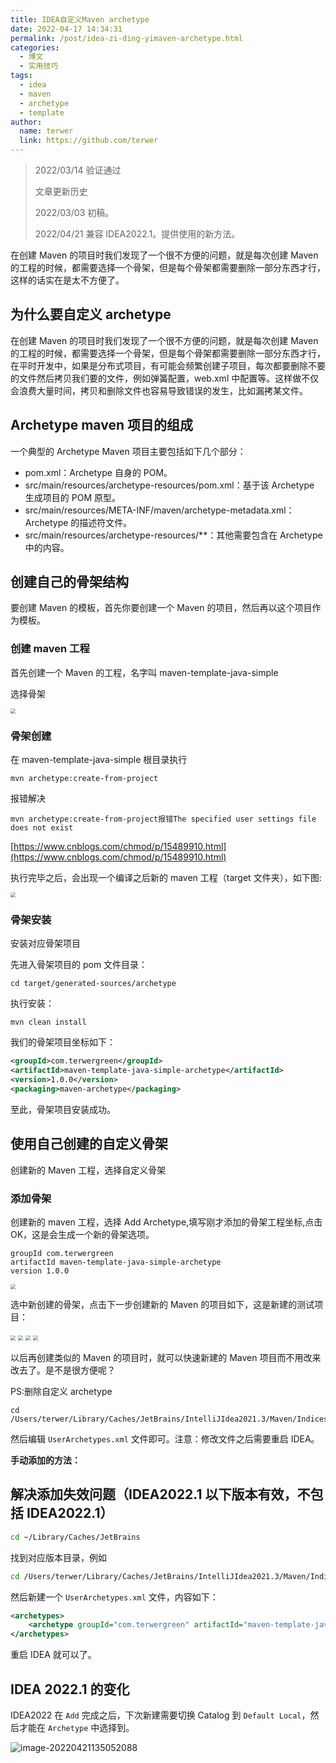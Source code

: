 ```yaml
---
title: IDEA自定义Maven archetype
date: 2022-04-17 14:34:31
permalink: /post/idea-zi-ding-yimaven-archetype.html
categories:
  - 博文
  - 实用技巧
tags:
  - idea
  - maven
  - archetype
  - template
author: 
  name: terwer
  link: https://github.com/terwer
---
```


> 2022/03/14 验证通过
>
> 文章更新历史
>
> 2022/03/03 初稿。
>
> 2022/04/21 兼容 IDEA2022.1。提供使用的新方法。
>

在创建 Maven 的项目时我们发现了一个很不方便的问题，就是每次创建 Maven 的工程的时候，都需要选择一个骨架，但是每个骨架都需要删除一部分东西才行，这样的话实在是太不方便了。

## 为什么要自定义 archetype

在创建 Maven 的项目时我们发现了一个很不方便的问题，就是每次创建 Maven 的工程的时候，都需要选择一个骨架，但是每个骨架都需要删除一部分东西才行，在平时开发中，如果是分布式项目，有可能会频繁创建子项目，每次都要删除不要的文件然后拷贝我们要的文件，例如弹簧配置，web.xml 中配置等。这样做不仅会浪费大量时间，拷贝和删除文件也容易导致错误的发生，比如漏拷某文件。

## Archetype maven 项目的组成

一个典型的 Archetype Maven 项目主要包括如下几个部分：

* pom.xml：Archetype 自身的 POM。
* src/main/resources/archetype-resources/pom.xml：基于该 Archetype 生成项目的 POM 原型。
* src/main/resources/META-INF/maven/archetype-metadata.xml：Archetype 的描述符文件。
* src/main/resources/archetype-resources/**：其他需要包含在 Archetype 中的内容。

## 创建自己的骨架结构

要创建 Maven 的模板，首先你要创建一个 Maven 的项目，然后再以这个项目作为模板。

### 创建 maven 工程

首先创建一个 Maven 的工程，名字叫 maven-template-java-simple

选择骨架

<img src="https://cdn.jsdelivr.net/gh/terwer/upload/img/20220314105651.jpeg" style="zoom:50%;" />

### 骨架创建

在 maven-template-java-simple 根目录执行

```
mvn archetype:create-from-project
```

报错解决

```
mvn archetype:create-from-project报错The specified user settings file does not exist
```

[https://www.cnblogs.com/chmod/p/15489910.html](https://www.cnblogs.com/chmod/p/15489910.html)

执行完毕之后，会出现一个编译之后新的 maven 工程（target 文件夹），如下图:

<img src="https://cdn.jsdelivr.net/gh/terwer/upload/img/20220314105712.jpeg" style="zoom:50%;" />

### 骨架安装

安装对应骨架项目

先进入骨架项目的 pom 文件目录：

```
cd target/generated-sources/archetype
```

执行安装：

```
mvn clean install
```

我们的骨架项目坐标如下：

```xml
<groupId>com.terwergreen</groupId>
<artifactId>maven-template-java-simple-archetype</artifactId>
<version>1.0.0</version>
<packaging>maven-archetype</packaging>
```

至此，骨架项目安装成功。

## 使用自己创建的自定义骨架

创建新的 Maven 工程，选择自定义骨架

### 添加骨架

创建新的 maven 工程，选择 Add Archetype,填写刚才添加的骨架工程坐标,点击 OK，这是会生成一个新的骨架选项。

```
groupId com.terwergreen
artifactId maven-template-java-simple-archetype
version 1.0.0
```

<img src="https://cdn.jsdelivr.net/gh/terwer/upload/img/20220314105749.jpeg" style="zoom:50%;" />


选中新创建的骨架，点击下一步创建新的 Maven 的项目如下，这是新建的测试项目：

<img src="https://cdn.jsdelivr.net/gh/terwer/upload/img/20220314105803.jpeg" style="zoom:50%;" />


<img src="https://cdn.jsdelivr.net/gh/terwer/upload/img/20220314105811.jpeg" style="zoom:50%;" />


<img src="https://cdn.jsdelivr.net/gh/terwer/upload/img/20220314105835.jpeg" style="zoom:50%;" />


<img src="https://cdn.jsdelivr.net/gh/terwer/upload/img/20220314105849.jpeg" style="zoom:50%;" />


以后再创建类似的 Maven 的项目时，就可以快速新建的 Maven 项目而不用改来改去了。是不是很方便呢？

PS:删除自定义 archetype

```
cd /Users/terwer/Library/Caches/JetBrains/IntelliJIdea2021.3/Maven/Indices
```

然后编辑 `UserArchetypes.xml` 文件即可。注意：修改文件之后需要重启 IDEA。

**手动添加的方法：**

## 解决添加失效问题（IDEA2022.1 以下版本有效，不包括 IDEA2022.1）

```bash
cd ~/Library/Caches/JetBrains
```

找到对应版本目录，例如

```bash
cd /Users/terwer/Library/Caches/JetBrains/IntelliJIdea2021.3/Maven/Indices
```

然后新建一个 `UserArchetypes.xml` 文件，内容如下：

```xml
<archetypes>
    <archetype groupId="com.terwergreen" artifactId="maven-template-java-simple-archetype" version="1.0.3" />
</archetypes>
```

重启 IDEA 就可以了。

## IDEA 2022.1 的变化

IDEA2022 在 `Add` 完成之后，下次新建需要切换 Catalog 到 `Default Local`，然后才能在 `Archetype` 中选择到。

![image-20220421135052088](https://cdn.jsdelivr.net/gh/terwer/upload/img/image-20220421135052088.png)